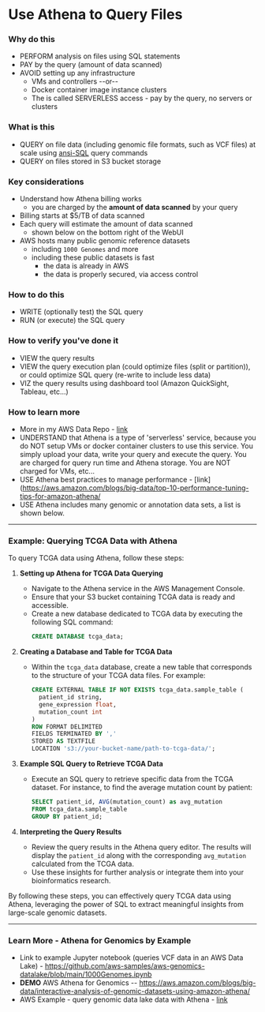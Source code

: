 # Use Athena to Query Files

### Why do this
 - PERFORM analysis on files using SQL statements
 - PAY by the query (amount of data scanned)
 - AVOID setting up any infrastructure 
    - VMs and controllers --or-- 
    - Docker container image instance clusters
    - The is called SERVERLESS access - pay by the query, no servers or clusters

### What is this
 - QUERY on file data (including genomic file formats, such as VCF files) at scale using [ansi-SQL](https://en.wikipedia.org/wiki/SQL) query commands
 - QUERY on files stored in S3 bucket storage 

### Key considerations
 - Understand how Athena billing works 
    - you are charged by the **amount of data scanned** by your query
 - Billing starts at $5/TB of data scanned
 - Each query will estimate the amount of data scanned 
    - shown below on the bottom right of the WebUI
 - AWS hosts many public genomic reference datasets
   - including `1000 Genomes` and more
   - including these public datasets is fast
      - the data is already in AWS
      - the data is properly secured, via access control 

### How to do this
- WRITE (optionally test) the SQL query
- RUN (or execute) the SQL query

### How to verify you've done it
- VIEW the query results
- VIEW the query execution plan (could optimize files (split or partition)), or could optimize SQL query (re-write to include less data)
- VIZ the query results using dashboard tool (Amazon QuickSight, Tableau, etc...)

### How to learn more
- More in my AWS Data Repo - [link](https://github.com/lynnlangit/Hello-AWS-Data-Services/tree/master/4_data_lake/2_Athena)
- UNDERSTAND that Athena is a type of 'serverless' service, because you do NOT setup VMs or docker container clusters to use this service.  You simply upload your data, write your query and execute the query.  You are charged for query run time and Athena storage.  You are NOT charged for VMs, etc...
 - USE Athena best practices to manage performance - [link](https://aws.amazon.com/blogs/big-data/top-10-performance-tuning-tips-for-amazon-athena/
 - USE Athena includes many genomic or annotation data sets, a list is shown below. 

---

### Example: Querying TCGA Data with Athena

To query TCGA data using Athena, follow these steps:

1. **Setting up Athena for TCGA Data Querying**
   - Navigate to the Athena service in the AWS Management Console.
   - Ensure that your S3 bucket containing TCGA data is ready and accessible.
   - Create a new database dedicated to TCGA data by executing the following SQL command:
     ```sql
     CREATE DATABASE tcga_data;
     ```

2. **Creating a Database and Table for TCGA Data**
   - Within the `tcga_data` database, create a new table that corresponds to the structure of your TCGA data files. For example:
     ```sql
     CREATE EXTERNAL TABLE IF NOT EXISTS tcga_data.sample_table (
       patient_id string,
       gene_expression float,
       mutation_count int
     )
     ROW FORMAT DELIMITED
     FIELDS TERMINATED BY ','
     STORED AS TEXTFILE
     LOCATION 's3://your-bucket-name/path-to-tcga-data/';
     ```

3. **Example SQL Query to Retrieve TCGA Data**
   - Execute an SQL query to retrieve specific data from the TCGA dataset. For instance, to find the average mutation count by patient:
     ```sql
     SELECT patient_id, AVG(mutation_count) as avg_mutation
     FROM tcga_data.sample_table
     GROUP BY patient_id;
     ```

4. **Interpreting the Query Results**
   - Review the query results in the Athena query editor. The results will display the `patient_id` along with the corresponding `avg_mutation` calculated from the TCGA data.
   - Use these insights for further analysis or integrate them into your bioinformatics research.

By following these steps, you can effectively query TCGA data using Athena, leveraging the power of SQL to extract meaningful insights from large-scale genomic datasets.

---

### Learn More - Athena for Genomics by Example

 - Link to example Jupyter notebook (queries VCF data in an AWS Data Lake) - https://github.com/aws-samples/aws-genomics-datalake/blob/main/1000Genomes.ipynb
 - **DEMO** AWS Athena for Genomics -- https://aws.amazon.com/blogs/big-data/interactive-analysis-of-genomic-datasets-using-amazon-athena/
 - AWS Example - query genomic data lake data with Athena - [link](https://aws.amazon.com/blogs/industries/perform-interactive-queries-on-your-genomics-data-using-amazon-athena-or-amazon-redshift/)
